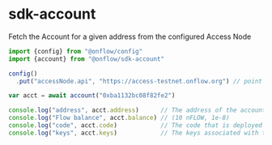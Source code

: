 # sdk-account

Fetch the Account for a given address from the configured Access Node

```javascript
import {config} from "@onflow/config"
import {account} from "@onflow/sdk-account"

config()
  .put("accessNode.api", "https://access-testnet.onflow.org") // point the sdk to the desired access node

var acct = await account("0xba1132bc08f82fe2")

console.log("address", acct.address)      // The address of the account
console.log("Flow balance", acct.balance) // (10 nFLOW, 1e-8)
console.log("code", acct.code)            // The code that is deployed to the account
console.log("keys", acct.keys)            // The keys associated with the account
```
